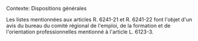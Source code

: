 Contexte: Dispositions générales

Les listes mentionnées aux articles R. 6241-21 et R. 6241-22 font l'objet d'un avis du bureau du comité régional de l'emploi, de la formation et de l'orientation professionnelles mentionné à l'article L. 6123-3.
